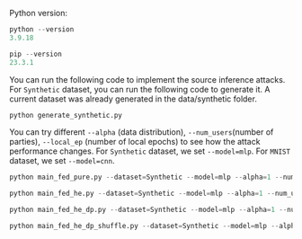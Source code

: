 Python version:
```python
python --version
3.9.18
```
```python
pip --version
23.3.1
```


You can run the following code to implement the source inference attacks. For `Synthetic` dataset, you can run the following code to generate it. A current dataset was already generated in the data/synthetic folder.
```python
python generate_synthetic.py
```

You can try different `--alpha` (data distribution), `--num_users`(number of parties), `--local_ep` (number of local epochs) to see how the attack performance changes. For `Synthetic` dataset, we set `--model=mlp`. For `MNIST` dataset, we set `--model=cnn`.

```python
python main_fed_pure.py --dataset=Synthetic --model=mlp --alpha=1 --num_users=10 --local_ep=5
```
```python
python main_fed_he.py --dataset=Synthetic --model=mlp --alpha=1 --num_users=10 --local_ep=5
```
```python
python main_fed_he_dp.py --dataset=Synthetic --model=mlp --alpha=1 --num_users=10 --local_ep=5
```
```python
python main_fed_he_dp_shuffle.py --dataset=Synthetic --model=mlp --alpha=1 --num_users=10 --local_ep=5
```